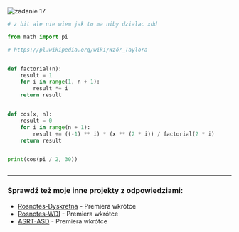 <picture>
  <source srcset="../../srt/zbior_zadan/17.png" media="(prefers-color-scheme: light)">
  <source srcset="../../srt/zbior_zadan/black_17.png" media="(prefers-color-scheme: dark)">
  <img src="../../srt/zbior_zadan/black_17.png" alt="zadanie 17">
</picture>

```python
# z bit ale nie wiem jak to ma niby dzialac xdd

from math import pi

# https://pl.wikipedia.org/wiki/Wzór_Taylora


def factorial(n):
    result = 1
    for i in range(1, n + 1):
        result *= i
    return result


def cos(x, n):
    result = 0
    for i in range(n + 1):
        result += ((-1) ** i) * (x ** (2 * i)) / factorial(2 * i)
    return result


print(cos(pi / 2, 30))



```

---
### Sprawdź też moje inne projekty z odpowiedziami:
- [Rosnotes-Dyskretna](https://github.com/kamilGie/Rosnotes-Dyskretna) - Premiera wkrótce
- [Rosnotes-WDI](https://github.com/kamilGie/Rosnotes-WDI) - Premiera wkrótce
- [ASRT-ASD](https://github.com/kamilGie/Rosnotes-Dyskretna) - Premiera wkrótce
